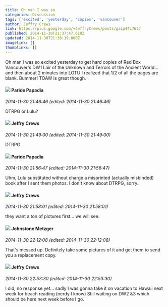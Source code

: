 ```yaml
---
title: Oh man I was so
categories: Discussion
tags: ['excited', 'yesterday', 'copies', 'vancouver']
author: Jeffry Crews
link: https://plus.google.com/+JeffryCrews/posts/gzip44L76tJ
published: 2014-11-30T21:37:47.610Z
updated: 2014-11-30T21:38:19.000Z
imagelink: []
thumblinks: []
---
```


Oh man I was so excited yesterday to get hard copies of Red Box Vancouver&#39;s DW1 Lair of the Unknown and Terrors of the Ancient World... and then about 2 minutes into LOTU I realized that 1/2 of all the pages are blank. Bummer! TOAW is great though.
<div id='comment z12duf3jhqi3ih3rj04ccf5zzvv4itgm4'>
  <h4><img src='{{site.baseurl}}//images/avatars/100891656436184215243_photo.jpg'> Paride Papadia</h4>
      <p><cite>2014-11-30 21:46:46 (edited: 2014-11-30 21:46:46)</cite></p>
        <p>DTRPG or Lulu?</p>
</div>
        

<div id='comment z12duf3jhqi3ih3rj04ccf5zzvv4itgm4'>
  <h4><img src='{{site.baseurl}}//images/avatars/101637289695677311329_photo.jpg'> Jeffry Crews</h4>
      <p><cite>2014-11-30 21:49:00 (edited: 2014-11-30 21:49:00)</cite></p>
        <p>DTRPG</p>
</div>
        

<div id='comment z12duf3jhqi3ih3rj04ccf5zzvv4itgm4'>
  <h4><img src='{{site.baseurl}}//images/avatars/100891656436184215243_photo.jpg'> Paride Papadia</h4>
      <p><cite>2014-11-30 21:56:47 (edited: 2014-11-30 21:56:47)</cite></p>
        <p>Uhm, Lulu substituted without charge a misprinted (actually misbinded) book after I sent them photos. I don&#39;t know about DTRPG, sorry.</p>
</div>
        

<div id='comment z12duf3jhqi3ih3rj04ccf5zzvv4itgm4'>
  <h4><img src='{{site.baseurl}}//images/avatars/101637289695677311329_photo.jpg'> Jeffry Crews</h4>
      <p><cite>2014-11-30 21:58:01 (edited: 2014-11-30 21:58:01)</cite></p>
        <p>they want a ton of pictures first... we will see.</p>
</div>
        

<div id='comment z12duf3jhqi3ih3rj04ccf5zzvv4itgm4'>
  <h4><img src='{{site.baseurl}}//images/avatars/113864117304127544117_photo.jpg'> Johnstone Metzger</h4>
      <p><cite>2014-11-30 22:12:08 (edited: 2014-11-30 22:12:08)</cite></p>
        <p>That&#39;s messed up. Definitely take some pictures of it and get them to send you a replacement copy.</p>
</div>
        

<div id='comment z12duf3jhqi3ih3rj04ccf5zzvv4itgm4'>
  <h4><img src='{{site.baseurl}}//images/avatars/101637289695677311329_photo.jpg'> Jeffry Crews</h4>
      <p><cite>2014-11-30 22:53:30 (edited: 2014-11-30 22:53:30)</cite></p>
        <p>I did, no response yet... sadly I was gonna take it on vacation to Hawaii next week for beach reading (nerdy I know) Still waiting on DW2 &amp;3 which should be here next week before I go.</p>
</div>
        